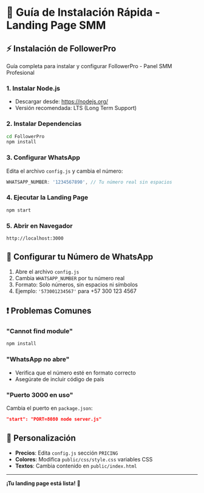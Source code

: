 # 🚀 Guía de Instalación Rápida - Landing Page SMM

## ⚡ Instalación de FollowerPro

Guía completa para instalar y configurar FollowerPro - Panel SMM Profesional

### 1. Instalar Node.js
- Descargar desde: https://nodejs.org/
- Versión recomendada: LTS (Long Term Support)

### 2. Instalar Dependencias
```bash
cd FollowerPro
npm install
```

### 3. Configurar WhatsApp
Edita el archivo `config.js` y cambia el número:
```javascript
WHATSAPP_NUMBER: '1234567890', // Tu número real sin espacios
```

### 4. Ejecutar la Landing Page
```bash
npm start
```

### 5. Abrir en Navegador
```
http://localhost:3000
```

## 📱 Configurar tu Número de WhatsApp

1. Abre el archivo `config.js`
2. Cambia `WHATSAPP_NUMBER` por tu número real
3. Formato: Solo números, sin espacios ni símbolos
4. Ejemplo: `'573001234567'` para +57 300 123 4567

## ❗ Problemas Comunes

### "Cannot find module"
```bash
npm install
```

### "WhatsApp no abre"
- Verifica que el número esté en formato correcto
- Asegúrate de incluir código de país

### "Puerto 3000 en uso"
Cambia el puerto en `package.json`:
```json
"start": "PORT=8080 node server.js"
```

## 🎨 Personalización

- **Precios**: Edita `config.js` sección `PRICING`
- **Colores**: Modifica `public/css/style.css` variables CSS
- **Textos**: Cambia contenido en `public/index.html`

---

**¡Tu landing page está lista!** 🎉
